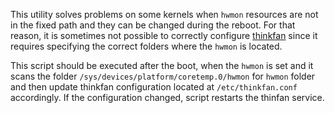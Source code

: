 This utility solves problems on some kernels when `hwmon` resources are not in the fixed path and they can be changed during the reboot.
For that reason, it is sometimes not possible to correctly configure [thinkfan](https://github.com/vmatare/thinkfan) since it requires specifying the correct folders where the `hwmon` is located.

This script should be executed after the boot, when the `hwmon` is set and it scans the folder `/sys/devices/platform/coretemp.0/hwmon` for `hwmon` folder and then update thinkfan configuration located at `/etc/thinkfan.conf` accordingly.
If the configuration changed, script restarts the thinfan service.